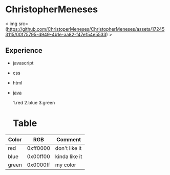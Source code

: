 # ChristopherMeneses

< img src= (https://github.com/ChristoperMeneses/ChristopherMeneses/assets/172453115/00f75795-d949-4b1e-aa82-f47ef54e5533) >

## Experience 
* javascript
* css
* html
* [java](https:\\oracle.com)

  1.red
  2.blue
  3.green

  # Table
Color | RGB | Comment
------|-----|--------
red | 0xff0000 | don't like it
blue | 0x00ff00 | kinda like it
green | 0x0000ff | my color
